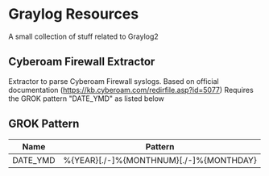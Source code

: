 # Graylog Resources
A small collection of stuff related to Graylog2

## Cyberoam Firewall Extractor
Extractor to parse Cyberoam Firewall syslogs. Based on official documentation (https://kb.cyberoam.com/redirfile.asp?id=5077)
Requires the GROK pattern "DATE_YMD" as listed below

## GROK Pattern

Name | Pattern
------------ | -------------
DATE_YMD | %{YEAR}[./-]%{MONTHNUM}[./-]%{MONTHDAY}
